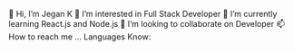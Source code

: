 
👋 Hi, I’m Jegan K
👀 I’m interested in Full Stack Developer
🌱 I’m currently learning React.js and Node.js
💞️ I’m looking to collaborate on Developer
📫 How to reach me ...
Languages Know:
